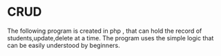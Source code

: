 # CRUD
The following program is created in php , that can hold the record of students,update,delete at a time. The program uses the simple logic that can  be easily understood by beginners.
